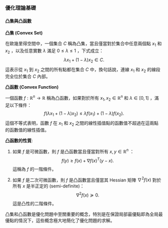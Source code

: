 

### 優化理論基礎

#### 凸集與凸函數

**凸集 (Convex Set)**

在歐幾里得空間中，一個集合  $`C`$  稱為凸集，當且僅當對於集合中任意兩個點  $`x_1`$  和  $`x_2`$ ，以及任意實數  $`\lambda`$  滿足  $`0 \leq \lambda \leq 1`$ ，下式成立：
$$\lambda x_1 + (1 - \lambda) x_2 \in C.$$
這表示從  $`x_1`$  到  $`x_2`$  之間的所有點都在集合  $`C`$  中，換句話說，連線  $`x_1`$  和  $`x_2`$  的線段完全位於集合  $`C`$  內部。

**凸函數 (Convex Function)**

一個函數  $`f: \mathbb{R}^n \rightarrow \mathbb{R}`$  稱為凸函數，如果對於所有  $`x_1, x_2 \in \mathbb{R}^n`$  和  $`\lambda \in [0, 1]`$ ，滿足以下條件：
$$f(\lambda x_1 + (1 - \lambda) x_2) \leq \lambda f(x_1) + (1 - \lambda) f(x_2).$$
這個不等式表明，函數  $`f`$  在  $`x_1`$  和  $`x_2`$  之間的線性插值點的函數值不超過在這兩點的函數值的線性插值。

**凸函數的性質**:
1. 如果  $`f`$  是可微函數，則  $`f`$  是凸函數當且僅當對所有  $`x, y \in \mathbb{R}^n`$ ：
   $$f(y) \geq f(x) + \nabla f(x)^T (y - x).$$
   這稱為  $`f`$  的一階條件。
   
2. 如果  $`f`$  是二次可微函數，則  $`f`$  是凸函數當且僅當其 Hessian 矩陣  $`\nabla^2 f(x)`$  對於所有  $`x`$  是半正定的 (semi-definite)：
   $$\nabla^2 f(x) \succeq 0.$$
   這是凸性的二階條件。

凸集和凸函數是優化問題中至關重要的概念，特別是在保證局部最優點即為全局最優點的情況下，這些概念極大地簡化了優化問題的求解。